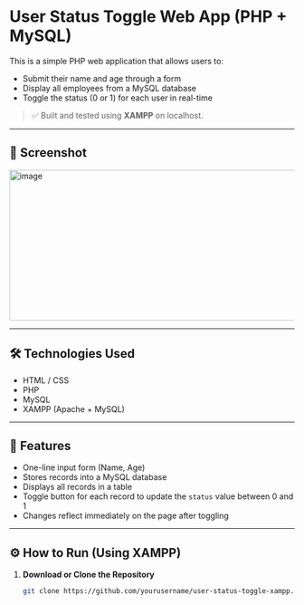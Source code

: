 # User Status Toggle Web App (PHP + MySQL)

This is a simple PHP web application that allows users to:
- Submit their name and age through a form
- Display all employees from a MySQL database
- Toggle the status (0 or 1) for each user in real-time

> ✅ Built and tested using **XAMPP** on localhost.

---

## 📸 Screenshot

<img width="573" height="266" alt="image" src="https://github.com/user-attachments/assets/eefe7367-fe15-4e8c-b02a-9195042f8ff4" />

---

## 🛠 Technologies Used

- HTML / CSS
- PHP
- MySQL
- XAMPP (Apache + MySQL)

---

## 🚀 Features

- One-line input form (Name, Age)
- Stores records into a MySQL database
- Displays all records in a table
- Toggle button for each record to update the `status` value between 0 and 1
- Changes reflect immediately on the page after toggling

---

## ⚙️ How to Run (Using XAMPP)

1. **Download or Clone the Repository**
   ```bash
   git clone https://github.com/yourusername/user-status-toggle-xampp.git
